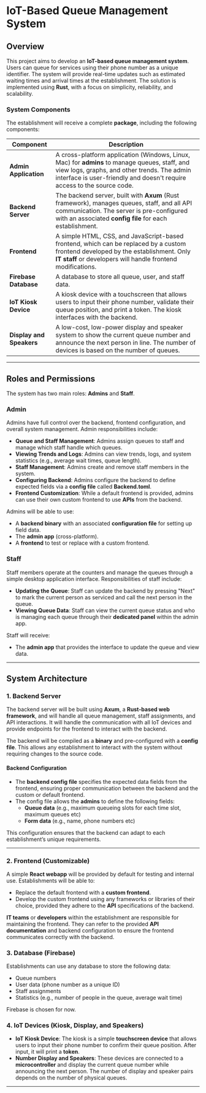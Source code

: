 # IoT-Based Queue Management System

## Overview

This project aims to develop an **IoT-based queue management system**. Users can queue for services using their phone number as a unique identifier. The system will provide real-time updates such as estimated waiting times and arrival times at the establishment. The solution is implemented using **Rust**, with a focus on simplicity, reliability, and scalability.

### System Components

The establishment will receive a complete **package**, including the following components:

| **Component**                        | **Description**                                                                                                                                                      |
|--------------------------------------|----------------------------------------------------------------------------------------------------------------------------------------------------------------------|
| **Admin Application**  | A cross-platform application (Windows, Linux, Mac) for **admins** to manage queues, staff, and view logs, graphs, and other trends. The admin interface is user-friendly and doesn't require access to the source code. |
| **Backend Server**     | The backend server, built with **Axum** (Rust framework), manages queues, staff, and all API communication. The server is pre-configured with an associated **config file** for each establishment. |
| **Frontend**        | A simple HTML, CSS, and JavaScript-based frontend, which can be replaced by a custom frontend developed by the establishment. Only **IT staff** or developers will handle frontend modifications. |
| **Firebase Database**                  | A database to store all queue, user, and staff data. |
| **IoT Kiosk Device**                  | A kiosk device with a touchscreen that allows users to input their phone number, validate their queue position, and print a token. The kiosk interfaces with the backend. |
| **Display and Speakers**              | A low-cost, low-power display and speaker system to show the current queue number and announce the next person in line. The number of devices is based on the number of queues. |

---

## Roles and Permissions

The system has two main roles: **Admins** and **Staff**.

### Admin
Admins have full control over the backend, frontend configuration, and overall system management. Admin responsibilities include:
- **Queue and Staff Management**: Admins assign queues to staff and manage which staff handle which queues.
- **Viewing Trends and Logs**: Admins can view trends, logs, and system statistics (e.g., average wait times, queue length).
- **Staff Management**: Admins create and remove staff members in the system.
- **Configuring Backend**: Admins configure the backend to define expected fields via a **config file** called **Backend.toml**.
- **Frontend Customization**: While a default frontend is provided, admins can use their own custom frontend to use **APIs** from the backend.

Admins will be able to use:
- A **backend binary** with an associated **configuration file** for setting up field data.
- The **admin app** (cross-platform).
- A **frontend** to test or replace with a custom frontend.

### Staff
Staff members operate at the counters and manage the queues through a simple desktop application interface. Responsibilities of staff include:
- **Updating the Queue**: Staff can update the backend by pressing "Next" to mark the current person as serviced and call the next person in the queue.
- **Viewing Queue Data**: Staff can view the current queue status and who is managing each queue through their **dedicated panel** within the admin app.

Staff will receive:
- The **admin app** that provides the interface to update the queue and view data.

---

## System Architecture

### 1. **Backend Server**
The backend server will be built using **Axum**, a **Rust-based web framework**, and will handle all queue management, staff assignments, and API interactions. It will handle the communication with all IoT devices and provide endpoints for the frontend to interact with the backend.

The backend will be compiled as a **binary** and pre-configured with a **config file**. This allows any establishment to interact with the system without requiring changes to the source code.

#### Backend Configuration

- The **backend config file** specifies the expected data fields from the frontend, ensuring proper communication between the backend and the custom or default frontend.
- The config file allows the **admins** to define the following fields:
  - **Queue data** (e.g., maximum queueing slots for each time slot, maximum queues etc)
  - **Form data** (e.g., name, phone numbers etc)

This configuration ensures that the backend can adapt to each establishment’s unique requirements.

---

### 2. **Frontend (Customizable)**
A simple **React webapp** will be provided by default for testing and internal use. Establishments will be able to:
- Replace the default frontend with a **custom frontend**.
- Develop the custom frontend using any frameworks or libraries of their choice, provided they adhere to the **API** specifications of the backend.
  
**IT teams** or **developers** within the establishment are responsible for maintaining the frontend. They can refer to the provided **API documentation** and backend configuration to ensure the frontend communicates correctly with the backend.

### 3. **Database (Firebase)**
Establishments can use any database to store the following data:
- Queue numbers
- User data (phone number as a unique ID)
- Staff assignments
- Statistics (e.g., number of people in the queue, average wait time)

Firebase is chosen for now.

### 4. **IoT Devices (Kiosk, Display, and Speakers)**
- **IoT Kiosk Device**: The kiosk is a simple **touchscreen device** that allows users to input their phone number to confirm their queue position. After input, it will print a **token**.
- **Number Display and Speakers**: These devices are connected to a **microcontroller** and display the current queue number while announcing the next person. The number of display and speaker pairs depends on the number of physical queues.

---
